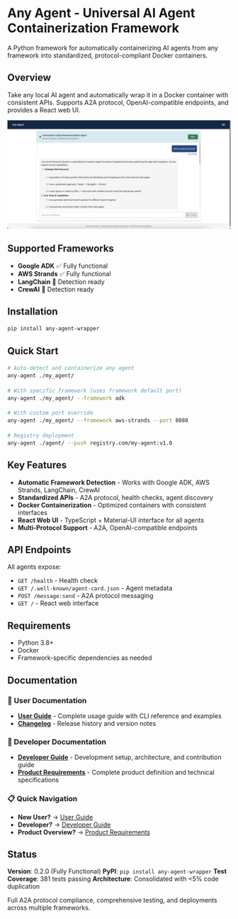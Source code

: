 # Any Agent - Universal AI Agent Containerization Framework

A Python framework for automatically containerizing AI agents from any framework into standardized, protocol-compliant Docker containers.

## Overview

Take any local AI agent and automatically wrap it in a Docker container with consistent APIs. Supports A2A protocol, OpenAI-compatible endpoints, and provides a React web UI.

![any-agent-UI.png](https://raw.githubusercontent.com/Open-Agent-Tools/any-agent/main/docs/any-agent-UI.png)

## Supported Frameworks

- **Google ADK** ✅ Fully functional
- **AWS Strands** ✅ Fully functional
- **LangChain** 🔄 Detection ready
- **CrewAI** 🔄 Detection ready

## Installation

```bash
pip install any-agent-wrapper
```

## Quick Start

```bash
# Auto-detect and containerize any agent
any-agent ./my_agent/

# With specific framework (uses framework default port)
any-agent ./my_agent/ --framework adk

# With custom port override
any-agent ./my_agent/ --framework aws-strands --port 8080

# Registry deployment
any-agent ./agent/ --push registry.com/my-agent:v1.0
```

## Key Features

- **Automatic Framework Detection** - Works with Google ADK, AWS Strands, LangChain, CrewAI
- **Standardized APIs** - A2A protocol, health checks, agent discovery
- **Docker Containerization** - Optimized containers with consistent interfaces
- **React Web UI** - TypeScript + Material-UI interface for all agents
- **Multi-Protocol Support** - A2A, OpenAI-compatible endpoints

## API Endpoints

All agents expose:
- `GET /health` - Health check
- `GET /.well-known/agent-card.json` - Agent metadata
- `POST /message:send` - A2A protocol messaging
- `GET /` - React web interface

## Requirements

- Python 3.8+
- Docker
- Framework-specific dependencies as needed

## Documentation

### 📖 User Documentation
- **[User Guide](docs/user_guide.md)** - Complete usage guide with CLI reference and examples
- **[Changelog](docs/changelog.md)** - Release history and version notes

### 🔧 Developer Documentation
- **[Developer Guide](docs/developer_guide.md)** - Development setup, architecture, and contribution guide
- **[Product Requirements](PRD/README.md)** - Complete product definition and technical specifications

### 📋 Quick Navigation
- **New User?** → [User Guide](docs/user_guide.md)
- **Developer?** → [Developer Guide](docs/developer_guide.md)
- **Product Overview?** → [Product Requirements](PRD/README.md)

## Status

**Version**: 0.2.0 (Fully Functional)
**PyPI**: `pip install any-agent-wrapper`
**Test Coverage**: 381 tests passing
**Architecture**: Consolidated with <5% code duplication

Full A2A protocol compliance, comprehensive testing, and deployments across multiple frameworks.